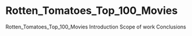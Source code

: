 # Rotten_Tomatoes_Top_100_Movies
Rotten_Tomatoes_Top_100_Movies
Introduction
Scope of work
Conclusions
